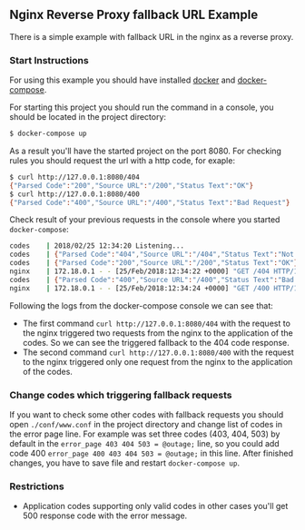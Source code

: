 ## Nginx Reverse Proxy fallback URL Example
There is a simple example with fallback URL in the nginx as a reverse proxy.

### Start Instructions
For using this example you should have installed [docker](https://www.docker.com/) and [docker-compose](https://docs.docker.com/compose/).

For starting this project you should run the command in a console, you should be located in the project directory:
```bash
$ docker-compose up
```

As a result you'll have the started project on the port 8080. For checking rules you should request the url with a http code, for exaple:
```bash
$ curl http://127.0.0.1:8080/404
{"Parsed Code":"200","Source URL":"/200","Status Text":"OK"}
$ curl http://127.0.0.1:8080/400
{"Parsed Code":"400","Source URL":"/400","Status Text":"Bad Request"}
```

Check result of your previous requests in the console where you started `docker-compose`:
```bash
codes    | 2018/02/25 12:34:20 Listening...
codes    | {"Parsed Code":"404","Source URL":"/404","Status Text":"Not Found"}
codes    | {"Parsed Code":"200","Source URL":"/200","Status Text":"OK"}
nginx    | 172.18.0.1 - - [25/Feb/2018:12:34:22 +0000] "GET /404 HTTP/1.1" 200 60 "-" "curl/7.54.0" "-"
codes    | {"Parsed Code":"400","Source URL":"/400","Status Text":"Bad Request"}
nginx    | 172.18.0.1 - - [25/Feb/2018:12:34:24 +0000] "GET /400 HTTP/1.1" 400 69 "-" "curl/7.54.0" "-"
```
Following the logs from the docker-compose console we can see that:
* The first command `curl http://127.0.0.1:8080/404` with the request to the nginx triggered two requests from the nginx to the application of the codes. So we can see the triggered fallback to the 404 code response.
* The second command `curl http://127.0.0.1:8080/400` with the request to the nginx triggered only one request from the nginx to the application of the codes.

### Change codes which triggering fallback requests
If you want to check some other codes with fallback requests you should open `./conf/www.conf` in the project directory and change list of codes in the error page line.
For example was set three codes (403, 404, 503) by default in the `error_page 403 404 503 = @outage;` line, so you could add code 400 `error_page 400 403 404 503 = @outage;` in this line.
After finished changes, you have to save file and restart `docker-compose up`.

### Restrictions
* Application codes supporting only valid codes in other cases you'll get 500 response code with the error message.
